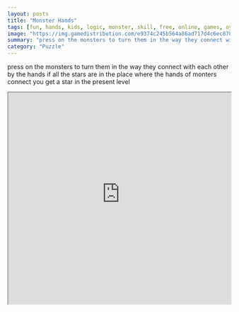 ```yaml
---
layout: posts
title: "Monster Hands"
tags: [fun, hands, kids, logic, monster, skill, free, online, games, oyna, game, free, games, play, play, games]
image: "https://img.gamedistribution.com/e9374c245b564a86ad717d4c6ec87810.jpg"
summary: "press on the monsters to turn them in the way they connect with each other by the hands  free online games oyna game free games play play games"
category: "Puzzle"
---
```


press on the monsters to turn them in the way they connect with each other by the hands if all the stars are in the place where the hands of monters connect you get a star in the present level

<iframe width="100%" height="480px;" src="https://html5.gamedistribution.com/e9374c245b564a86ad717d4c6ec87810/"></iframe>